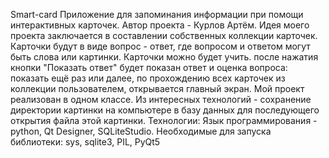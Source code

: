 Smart-card
 Приложение для запоминания информации при помощи интерактивных карточек.
Автор проекта - Курлов Артём.
Идея моего проекта заключается в составлении собственных коллекции карточек. Карточки будут в виде вопрос - ответ, где вопросом и ответом могут быть слова или картинки. Карточки можно будет учить. после нажатия кнопки "Показать ответ" будет показан ответ и оценка вопроса: показать ещё раз или далее, по прохождению всех карточек из коллекции пользователем, открывается главный экран.
Мой проект реализован в одном классе. Из интересных технологий - сохранение директории картинки на компьютере в базу данных для последующего открытия файла этой картинки.
Технологии: Язык программирования - python, Qt Designer, SQLiteStudio.
Необходимые для запуска библиотеки: sys, sqlite3, PIL, PyQt5
